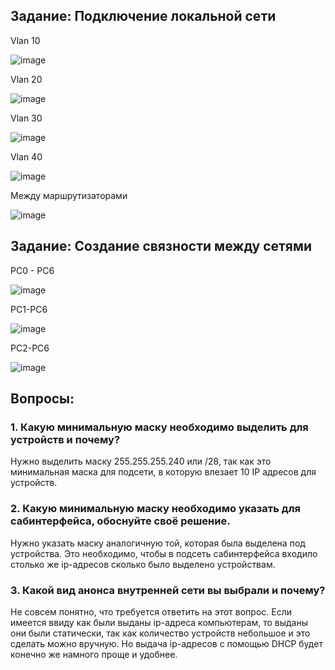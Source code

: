## Задание: Подключение локальной сети

Vlan 10

![image](https://user-images.githubusercontent.com/121052923/221646005-9d95a607-8108-491a-97bb-bb2af92aa9bc.png)

Vlan 20

![image](https://user-images.githubusercontent.com/121052923/221646177-81c30ebc-49c0-472e-8f8d-020e9b1f18b8.png)

Vlan 30

![image](https://user-images.githubusercontent.com/121052923/221646273-3e4604f5-a1f4-4273-888c-aae38b05a341.png)


Vlan 40

![image](https://user-images.githubusercontent.com/121052923/221646334-a7faf900-143f-494f-8bd0-00c70df35cf3.png)

Между маршрутизаторами

![image](https://user-images.githubusercontent.com/121052923/221646502-cd2fb01e-1ae2-4356-84d7-f4c9f30a5d9c.png)

## Задание: Создание связности между сетями

PC0 - PC6

![image](https://user-images.githubusercontent.com/121052923/221651452-e63b5128-d8ad-4fbd-a736-796300729cad.png)


PC1-PC6

![image](https://user-images.githubusercontent.com/121052923/221651621-9a1eab15-573a-43f8-95ea-7a66a41d82f3.png)

PC2-PC6

![image](https://user-images.githubusercontent.com/121052923/221651700-c32cdde3-3c9f-4c1b-b595-283ed9ece8e1.png)

## Вопросы:

### 1. Какую минимальную маску необходимо выделить для устройств и почему?
Нужно выделить маску 255.255.255.240 или /28, так как это минимальная маска для подсети, в которую влезает 10 IP адресов для устройств.

### 2. Какую минимальную маску необходимо указать для сабинтерфейса, обоснуйте своё решение.

Нужно указать маску аналогичную той, которая была выделена под устройства. Это необходимо, чтобы в подсеть сабинтерфейса входило столько же ip-адресов сколько было выделено устройствам.

### 3. Какой вид анонса внутренней сети вы выбрали и почему?

Не совсем понятно, что требуется ответить на этот вопрос. Если имеется ввиду как были выданы ip-адреса компьютерам, то выданы они были статически, так как количество устройств небольшое и это сделать можно вручную. Но выдача ip-адресов с помощью DHCP будет конечно же намного проще и удобнее.
